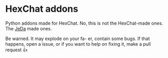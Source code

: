 # HexChat addons

Python addons made for HexChat. No, this is not the HexChat-made ones. The [JeDa](https://github.com/JeDa) made ones.

Be warned. It may explode on your fa- er, contain some bugs. If that happens, open a issue, or if you want to help on fixing it, make a pull request :+1:
